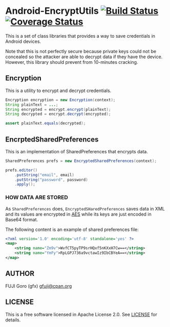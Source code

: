 # Android-EncryptUtils [![Build Status](https://travis-ci.org/gfx/Android-EncryptUtils.svg)](https://travis-ci.org/gfx/Android-EncryptUtils) [![Coverage Status](https://coveralls.io/repos/gfx/Android-EncryptUtils/badge.png)](https://coveralls.io/r/gfx/Android-EncryptUtils)

This is a set of class libraries that provides a way to save credentials in Android devices.

Note that this is not perfectly secure because private keys could not be concealed so the attacker
are able to decrypt data if they have the device. However, this library should prevent from
10-minutes cracking.

## Encryption

This is a utility to encrypt and decrypt credentials.

```java
Encryption encryption = new Encryption(context);
String plainText = ...;
String encrypted = encrypt.encrypt(plainText);
String decrypted = encrypt.decrypt(encrypted);

assert plainText.equals(decrypted);
```

## EncrptedSharedPreferences

This is an implementation of SharedPreferences that encrypts data.

```java
SharedPreferences prefs = new EncryptedSharedPreferences(context);

prefs.editor()
    .putString("email", email)
    .putString("password", password)
    .apply();
```

### HOW DATA ARE STORED

As `SharedPreferences` does, `EncryptedSHaredPreferences` saves data in XML and its values
are encrypted in [AES](http://en.wikipedia.org/wiki/Advanced_Encryption_Standard) while
its keys are just encoded in Base64 format.

The following content is an example of shared preferences file:

```xml
<?xml version='1.0' encoding='utf-8' standalone='yes' ?>
<map>
    <string name="Zm9v">WvfCT5pyTP9srHQxf5nKXxH7Cw==</string>
    <string name="YmFy">RpLGPJ736a9vctawIz9IbCBYeA==</string>
</map>
```

## AUTHOR

FUJI Goro (gfx) <gfuji@cpan.org>

## LICENSE

This is a free software licensed in Apache License 2.0. See [LICENSE](LICENSE) for details.
